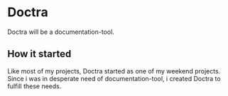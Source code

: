 # Doctra
Doctra will be a documentation-tool.

## How it started
Like most of my projects, Doctra started as one of my weekend projects.
Since i was in desperate need of documentation-tool, i created Doctra to fulfill these needs.
